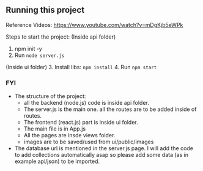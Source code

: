 ## Running this project

Reference Videos:
https://www.youtube.com/watch?v=mDgKjb5eWPk

Steps to start the project:
(Inside api folder)
1. npm init -y
2. Run `node server.js`

(Inside ui folder)
3. Install libs: `npm install`
4. Run `npm start`


### FYI
* The structure of the project:
    - all the backend (node.js) code is inside api folder. 
    - The server.js is the main one. all the routes are to be added inside of routes.
    - The frontend (react.js) part is inside ui folder.
    - The main file is in App.js
    - All the pages are insde views folder.
    - images are to be saved/used from ui/public/images
* The database url is mentioned in the server.js page.
    I will add the code to add collections automatically asap so please add some data (as in example api/json) to be imported.